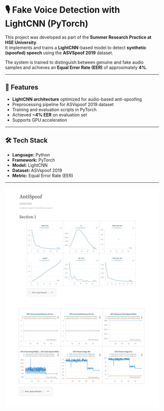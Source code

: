 # 🎙 Fake Voice Detection with LightCNN (PyTorch)

This project was developed as part of the **Summer Research Practice at HSE University**.  
It implements and trains a **LightCNN**-based model to detect **synthetic (spoofed) speech** using the **ASVSpoof 2019** dataset.  

The system is trained to distinguish between genuine and fake audio samples and achieves an **Equal Error Rate (EER)** of approximately **4%**.  

---

## 📌 Features
- **LightCNN architecture** optimized for audio-based anti-spoofing  
- Preprocessing pipeline for ASVspoof 2019 dataset  
- Training and evaluation scripts in PyTorch  
- Achieved **~4% EER** on evaluation set  
- Supports GPU acceleration

---

## 🛠 Tech Stack
- **Language:** Python  
- **Framework:** PyTorch  
- **Model:** LightCNN  
- **Dataset:** ASVspoof 2019  
- **Metric:** Equal Error Rate (EER)

---

![Accuracy Plot](assets/accuracy1.png)
![Accuracy Plot](assets/accuracy2.png)
